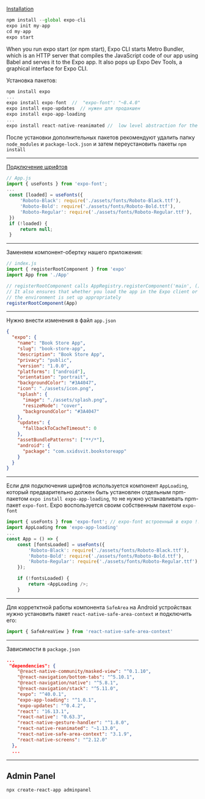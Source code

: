 [Installation ](https://docs.expo.io/get-started/installation/)

```js
npm install --global expo-cli
expo init my-app
cd my-app
expo start
```

When you run expo start (or npm start), Expo CLI starts Metro Bundler, which is an HTTP server that compiles the JavaScript code of our app using Babel and serves it to the Expo app. It also pops up Expo Dev Tools, a graphical interface for Expo CLI.

Установка пакетов:

```js
npm install expo
...
expo install expo-font  //  "expo-font": "~8.4.0"
expo install expo-updates  // нужен для продакшен
expo install expo-app-loading
...
expo install react-native-reanimated //  low level abstraction for the Animated library API
```

После установки дополнительных пакетов рекомендуют удалить папку `node_modules` и `package-lock.json` и затем переустановить пакеты `npm install`

---

[Подключение шрифтов](https://docs.expo.io/versions/latest/sdk/font/#loadasyncobject)

```js
// App.js
import { useFonts } from 'expo-font';
...
 const [loaded] = useFonts({
     'Roboto-Black': require('./assets/fonts/Roboto-Black.ttf'),
     'Roboto-Bold': require('./assets/fonts/Roboto-Bold.ttf'),
     'Roboto-Regular': require('./assets/fonts/Roboto-Regular.ttf'),
 })
 if (!loaded) {
     return null;
 }
```

---

Заменяем компонент-обертку нашего приложения:

```js
// index.js
import { registerRootComponent } from 'expo'
import App from './App'

// registerRootComponent calls AppRegistry.registerComponent('main', () => App);
// It also ensures that whether you load the app in the Expo client or in a native build,
// the environment is set up appropriately
registerRootComponent(App)
```

---

Нужно внести изменения в файл `app.json`

```json
{
  "expo": {
    "name": "Book Store App",
    "slug": "book-store-app",
    "description": "Book Store App",
    "privacy": "public",
    "version": "1.0.0",
    "platforms": ["android"],
    "orientation": "portrait",
    "backgroundColor": "#3A4047",
    "icon": "./assets/icon.png",
    "splash": {
      "image": "./assets/splash.png",
      "resizeMode": "cover",
      "backgroundColor": "#3A4047"
    },
    "updates": {
      "fallbackToCacheTimeout": 0
    },
    "assetBundlePatterns": ["**/*"],
    "android": {
      "package": "com.sxidsvit.bookstoreapp"
    }
  }
}
```

---

Если для подключения шрифтов используется компонент `AppLoading`, который предварительно должен быть установлен отдельным npm-пакетом `expo install expo-app-loading`, то не нужно устанавливать npm-пакет `expo-font`. Expo воспользуется своим собственным пакетом `expo-font`

```js
import { useFonts } from 'expo-font'; // expo-font встроенный в expo !!!
import AppLoading from 'expo-app-loading'
...
const App = () => {
    const [fontsLoaded] = useFonts({
        'Roboto-Black': require('./assets/fonts/Roboto-Black.ttf'),
        'Roboto-Bold': require('./assets/fonts/Roboto-Bold.ttf'),
        'Roboto-Regular': require('./assets/fonts/Roboto-Regular.ttf'),
    });

    if (!fontsLoaded) {
        return <AppLoading />;
    }
```

---

Для корретктной работы компонента `SafeArea` на Android устройствах нужно установить пакет `react-native-safe-area-context` и подключить его:

```js
import { SafeAreaView } from 'react-native-safe-area-context'
```

---

Зависимости в `package.json`

```json
...
 "dependencies": {
    "@react-native-community/masked-view": "^0.1.10",
    "@react-navigation/bottom-tabs": "^5.10.1",
    "@react-navigation/native": "^5.8.1",
    "@react-navigation/stack": "^5.11.0",
    "expo": "^40.0.1",
    "expo-app-loading": "^1.0.1",
    "expo-updates": "^0.4.2",
    "react": "16.13.1",
    "react-native": "0.63.3",
    "react-native-gesture-handler": "^1.8.0",
    "react-native-reanimated": "~1.13.0",
    "react-native-safe-area-context": "3.1.9",
    "react-native-screens": "^2.12.0"
  },
  ...
```

---

## Admin Panel

`npx create-react-app adminpanel`
